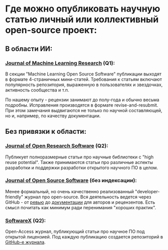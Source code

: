 # Где можно опубликовать научную статью личный или коллективный open-source проект:

## В области ИИ:
###  [Journal of Machine Learning Research](https://www.jmlr.org/mloss/) (Q1):
   
В секции "Machine Learning Open Source Software" публикации выходят в формате 4-страничных мини-статей.
Требования к статьям включают популярность репозитория, выраженную в пользователях и звездочках, 
активность сообщества и т.п.

По нашему опыту - рецензии занимают до полу-года и обычно весьма подробны. 
Исправления производятся в формате revise-and-resubmit.
При этом замечания выдвигаются не только по научной составляющей, но и, например, по качеству документации.

## Без привязки к области:

### [Journal of Open Research Software](https://openresearchsoftware.metajnl.com/) (Q2):

Публикует полноразмерные статьи про научные библиотеки с "high reuse potential". 
Также принимаются статьи про различные аспекты разработки и поддержки разработки открытого научного ПО в целом.
  
### [Journal of Open Source Software](https://joss.theoj.org/) (без индексации):

Менее формальный, но очень качественно реализованный "developer-friendly" журнал про open-source. 
Вся деятельность ведется через GitHub - от [ревью](https://github.com/openjournals/joss-reviews/issues) до 
[документации](https://joss.readthedocs.io/en/latest/) для авторов и рецензентов.
Есть смысл почитать как минимум ради перенимания "хороших практик".

### [SoftwareX](https://www.softxjournal.com/) (Q2):

Open-Access журнал, публикующий статьи про научное ПО под открытой лицензией. 
Под каждую публикацию создается репозиторий в [GitHub-е журнала](https://github.com/ElsevierSoftwareX). 